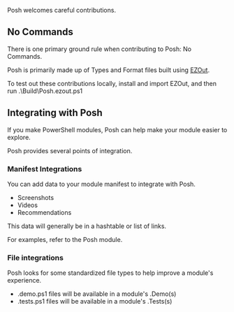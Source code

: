 Posh welcomes careful contributions.

## No Commands

There is one primary ground rule when contributing to Posh:  No Commands.

Posh is primarily made up of Types and Format files built using [EZOut](https://github.com/StartAutomating/EZOut).

To test out these contributions locally, install and import EZOut, and then run .\Build\Posh.ezout.ps1

## Integrating with Posh

If you make PowerShell modules, Posh can help make your module easier to explore.

Posh provides several points of integration.

### Manifest Integrations

You can add data to your module manifest to integrate with Posh.

* Screenshots
* Videos
* Recommendations

This data will generally be in a hashtable or list of links.

For examples, refer to the Posh module.

### File integrations

Posh looks for some standardized file types to help improve a module's experience.

* .demo.ps1 files will be available in a module's .Demo(s)
* .tests.ps1 files will be available in a module's .Tests(s)



